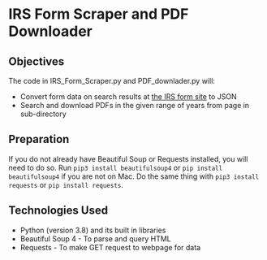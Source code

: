# IRS Form Scraper and PDF Downloader

## Objectives

The code in IRS_Form_Scraper.py and PDF_downlader.py will:

- Convert form data on search results at [the IRS form site](https://apps.irs.gov/app/picklist/list/priorFormPublication.html?value=Form+W-2&criteria=formNumber&submitSearch=Find) to JSON
- Search and download PDFs in the given range of years from page in sub-directory

## Preparation
If you do not already have Beautiful Soup or Requests installed, you will need
to do so. Run `pip3 install beautifulsoup4` or `pip install beautifulsoup4` if
you are not on Mac. Do the same thing with `pip3 install requests` or `pip
install requests`.



## Technologies Used
- Python (version 3.8) and its built in libraries
- Beautiful Soup 4 - To parse and query HTML
- Requests - To make GET request to webpage for data
